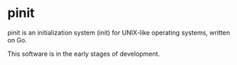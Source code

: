 # pinit
pinit is an initialization system (init) for UNIX-like operating systems, written on Go.

This software is in the early stages of development.